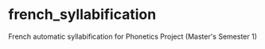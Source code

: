 # french_syllabification
French automatic syllabification for Phonetics Project (Master's Semester 1)
